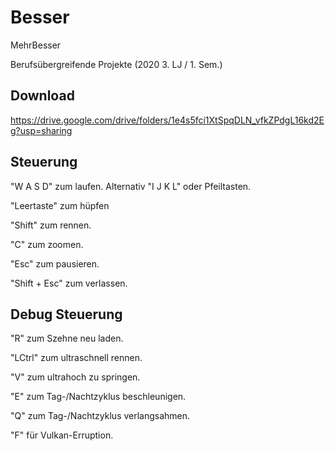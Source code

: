 # Besser
MehrBesser 

Berufsübergreifende Projekte
(2020 3. LJ / 1. Sem.)

## Download
https://drive.google.com/drive/folders/1e4s5fci1XtSpqDLN_vfkZPdgL16kd2Eg?usp=sharing

## Steuerung
"W A S D" zum laufen. Alternativ "I J K L" oder Pfeiltasten.

"Leertaste" zum hüpfen

"Shift" zum rennen.

"C" zum zoomen.

"Esc" zum pausieren.

"Shift + Esc" zum verlassen.

## Debug Steuerung
"R" zum Szehne neu laden.

"LCtrl" zum ultraschnell rennen.

"V" zum ultrahoch zu springen.

"E" zum Tag-/Nachtzyklus beschleunigen.

"Q" zum Tag-/Nachtzyklus verlangsahmen.

"F" für Vulkan-Erruption.
